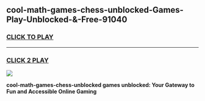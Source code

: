
## cool-math-games-chess-unblocked-Games-Play-Unblocked-&-Free-91040
<h3>
<a href="https://premium76.site?title=cool-math-games-chess-unblocked&ref=24A">CLICK TO PLAY</a></h3>
<hr>

<h3>
<a href="https://premium76.site?title=cool-math-games-chess-unblocked&ref=24A">CLICK 2 PLAY</a>
  
</h3>

<a href="https://premium76.site?title=cool-math-games-chess-unblocked&ref=24A"><img src="https://clearcache.store/games.png"></a>


**cool-math-games-chess-unblocked games unblocked: Your Gateway to Fun and Accessible Online Gaming**
